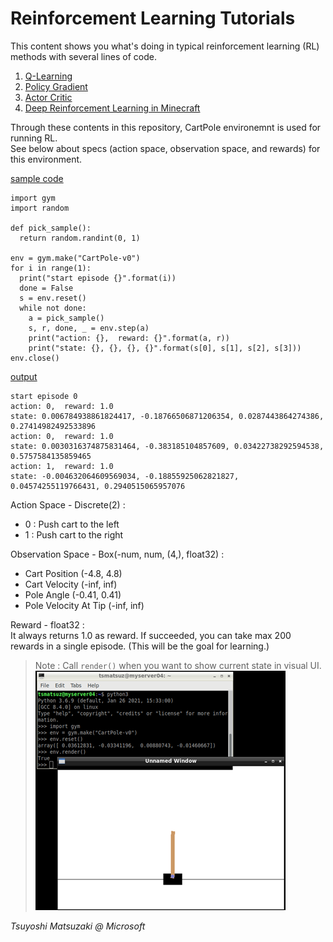 # Reinforcement Learning Tutorials

This content shows you what's doing in typical reinforcement learning (RL) methods with several lines of code.

1. [Q-Learning](01-q-learning.ipynb)
2. [Policy Gradient](02-policy-gradient.ipynb)
3. [Actor Critic](03-actor-critic.ipynb)
4. [Deep Reinforcement Learning in Minecraft](https://github.com/tsmatz/minerl-maze-sample)

Through these contents in this repository, CartPole environemnt is used for running RL.<br>
See below about specs (action space, observation space, and rewards) for this environment.

<u>sample code</u>

```
import gym
import random

def pick_sample():
  return random.randint(0, 1)

env = gym.make("CartPole-v0")
for i in range(1):
  print("start episode {}".format(i))
  done = False
  s = env.reset()
  while not done:
    a = pick_sample()
    s, r, done, _ = env.step(a)
    print("action: {},  reward: {}".format(a, r))
    print("state: {}, {}, {}, {}".format(s[0], s[1], s[2], s[3]))
env.close()
```

<u>output</u>

```
start episode 0
action: 0,  reward: 1.0
state: 0.006784938861824417, -0.18766506871206354, 0.0287443864274386, 0.27414982492533896
action: 0,  reward: 1.0
state: 0.0030316374875831464, -0.383185104857609, 0.03422738292594538, 0.5757584135859465
action: 1,  reward: 1.0
state: -0.004632064609569034, -0.18855925062821827, 0.04574255119766431, 0.2940515065957076
```

Action Space - Discrete(2) :<br>
- 0 : Push cart to the left
- 1 : Push cart to the right

Observation Space - Box(-num, num, (4,), float32) :<br>
- Cart Position (-4.8, 4.8)
- Cart Velocity (-inf, inf)
- Pole Angle (-0.41, 0.41)
- Pole Velocity At Tip (-inf, inf)

Reward - float32 :<br>
It always returns 1.0 as reward. If succeeded, you can take max 200 rewards in a single episode. (This will be the goal for learning.)

> Note : Call ```render()``` when you want to show current state in visual UI.<br>
> ![CartPole rendering](assets/cart-pole.png?raw=true)

*Tsuyoshi Matsuzaki @ Microsoft*
